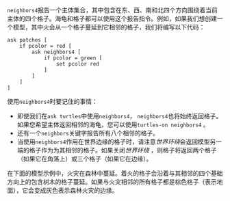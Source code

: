 ﻿`neighbors4`报告一个主体集合，其中包含在东、西、南和北四个方向围绕着当前主体的四个格子。海龟和格子都可以使用这个报告指令。例如，如果我们想创建一个模型，其中火会从一个格子蔓延到它相邻的格子，我们将编写以下代码：



```
ask patches [
	if pcolor = red [
		ask neighbors4 [
			if pcolor = green [
				set pcolor red
			]
		]
	]
]
```


使用`neighbors4`时要记住的事情：

- 即使我们在`ask turtles`中使用`neighbors4`， `neighbors4`也将始终返回格子。如果您希望主体返回相邻的海龟，您可以使用`turtles-on neighbors4` 。
- 还有一个`neighbors`关键字报告所有八个相邻的格子。
- 当使用`neighbors4`作用在世界边缘的格子时，请注意*世界环绕*会返回模型另一端的格子作为为其相邻的格子。如果关闭*世界环绕* ，则格子将返回两个格子（如果它在角落上）或三个格子（如果它在边缘）。


在下面的模型示例中，火灾在森林中蔓延。着火的格子会沿着与其相邻的四个基础方向上的包含树木的格子蔓延。如果与火灾相邻的所有格子都是棕色格子（表示地面），它会变成灰色表示森林火灾的边缘。
